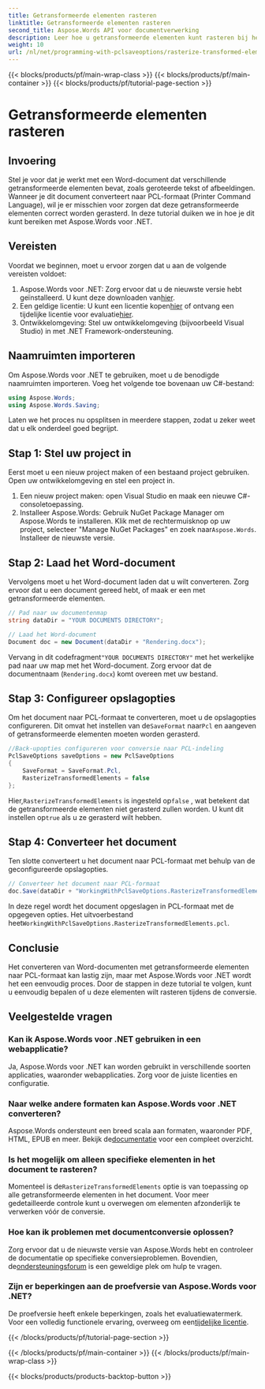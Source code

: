```yaml
---
title: Getransformeerde elementen rasteren
linktitle: Getransformeerde elementen rasteren
second_title: Aspose.Words API voor documentverwerking
description: Leer hoe u getransformeerde elementen kunt rasteren bij het converteren van Word-documenten naar PCL-indeling met Aspose.Words voor .NET. Inclusief stapsgewijze handleiding.
weight: 10
url: /nl/net/programming-with-pclsaveoptions/rasterize-transformed-elements/
---
```


{{< blocks/products/pf/main-wrap-class >}}
{{< blocks/products/pf/main-container >}}
{{< blocks/products/pf/tutorial-page-section >}}

# Getransformeerde elementen rasteren

## Invoering

Stel je voor dat je werkt met een Word-document dat verschillende getransformeerde elementen bevat, zoals geroteerde tekst of afbeeldingen. Wanneer je dit document converteert naar PCL-formaat (Printer Command Language), wil je er misschien voor zorgen dat deze getransformeerde elementen correct worden gerasterd. In deze tutorial duiken we in hoe je dit kunt bereiken met Aspose.Words voor .NET.

## Vereisten

Voordat we beginnen, moet u ervoor zorgen dat u aan de volgende vereisten voldoet:

1.  Aspose.Words voor .NET: Zorg ervoor dat u de nieuwste versie hebt geïnstalleerd. U kunt deze downloaden van[hier](https://releases.aspose.com/words/net/).
2.  Een geldige licentie: U kunt een licentie kopen[hier](https://purchase.aspose.com/buy) of ontvang een tijdelijke licentie voor evaluatie[hier](https://purchase.aspose.com/temporary-license/).
3. Ontwikkelomgeving: Stel uw ontwikkelomgeving (bijvoorbeeld Visual Studio) in met .NET Framework-ondersteuning.

## Naamruimten importeren

Om Aspose.Words voor .NET te gebruiken, moet u de benodigde naamruimten importeren. Voeg het volgende toe bovenaan uw C#-bestand:

```csharp
using Aspose.Words;
using Aspose.Words.Saving;
```

Laten we het proces nu opsplitsen in meerdere stappen, zodat u zeker weet dat u elk onderdeel goed begrijpt.

## Stap 1: Stel uw project in

Eerst moet u een nieuw project maken of een bestaand project gebruiken. Open uw ontwikkelomgeving en stel een project in.

1. Een nieuw project maken: open Visual Studio en maak een nieuwe C#-consoletoepassing.
2.  Installeer Aspose.Words: Gebruik NuGet Package Manager om Aspose.Words te installeren. Klik met de rechtermuisknop op uw project, selecteer "Manage NuGet Packages" en zoek naar`Aspose.Words`. Installeer de nieuwste versie.

## Stap 2: Laad het Word-document

Vervolgens moet u het Word-document laden dat u wilt converteren. Zorg ervoor dat u een document gereed hebt, of maak er een met getransformeerde elementen.

```csharp
// Pad naar uw documentenmap
string dataDir = "YOUR DOCUMENTS DIRECTORY";

// Laad het Word-document
Document doc = new Document(dataDir + "Rendering.docx");
```

 Vervang in dit codefragment`"YOUR DOCUMENTS DIRECTORY"` met het werkelijke pad naar uw map met het Word-document. Zorg ervoor dat de documentnaam (`Rendering.docx`) komt overeen met uw bestand.

## Stap 3: Configureer opslagopties

 Om het document naar PCL-formaat te converteren, moet u de opslagopties configureren. Dit omvat het instellen van de`SaveFormat` naar`Pcl` en aangeven of getransformeerde elementen moeten worden gerasterd.

```csharp
//Back-upopties configureren voor conversie naar PCL-indeling
PclSaveOptions saveOptions = new PclSaveOptions
{
    SaveFormat = SaveFormat.Pcl,
    RasterizeTransformedElements = false
};
```

 Hier,`RasterizeTransformedElements` is ingesteld op`false` , wat betekent dat de getransformeerde elementen niet gerasterd zullen worden. U kunt dit instellen op`true` als u ze gerasterd wilt hebben.

## Stap 4: Converteer het document

Ten slotte converteert u het document naar PCL-formaat met behulp van de geconfigureerde opslagopties.

```csharp
// Converteer het document naar PCL-formaat
doc.Save(dataDir + "WorkingWithPclSaveOptions.RasterizeTransformedElements.pcl", saveOptions);
```

 In deze regel wordt het document opgeslagen in PCL-formaat met de opgegeven opties. Het uitvoerbestand heet`WorkingWithPclSaveOptions.RasterizeTransformedElements.pcl`.

## Conclusie

Het converteren van Word-documenten met getransformeerde elementen naar PCL-formaat kan lastig zijn, maar met Aspose.Words voor .NET wordt het een eenvoudig proces. Door de stappen in deze tutorial te volgen, kunt u eenvoudig bepalen of u deze elementen wilt rasteren tijdens de conversie.

## Veelgestelde vragen

### Kan ik Aspose.Words voor .NET gebruiken in een webapplicatie?  
Ja, Aspose.Words voor .NET kan worden gebruikt in verschillende soorten applicaties, waaronder webapplicaties. Zorg voor de juiste licenties en configuratie.

### Naar welke andere formaten kan Aspose.Words voor .NET converteren?  
Aspose.Words ondersteunt een breed scala aan formaten, waaronder PDF, HTML, EPUB en meer. Bekijk de[documentatie](https://reference.aspose.com/words/net/) voor een compleet overzicht.

### Is het mogelijk om alleen specifieke elementen in het document te rasteren?  
 Momenteel is de`RasterizeTransformedElements` optie is van toepassing op alle getransformeerde elementen in het document. Voor meer gedetailleerde controle kunt u overwegen om elementen afzonderlijk te verwerken vóór de conversie.

### Hoe kan ik problemen met documentconversie oplossen?  
 Zorg ervoor dat u de nieuwste versie van Aspose.Words hebt en controleer de documentatie op specifieke conversieproblemen. Bovendien, de[ondersteuningsforum](https://forum.aspose.com/c/words/8) is een geweldige plek om hulp te vragen.

### Zijn er beperkingen aan de proefversie van Aspose.Words voor .NET?  
 De proefversie heeft enkele beperkingen, zoals het evaluatiewatermerk. Voor een volledig functionele ervaring, overweeg om een[tijdelijke licentie](https://purchase.aspose.com/temporary-license/).

{{< /blocks/products/pf/tutorial-page-section >}}

{{< /blocks/products/pf/main-container >}}
{{< /blocks/products/pf/main-wrap-class >}}

{{< blocks/products/products-backtop-button >}}
